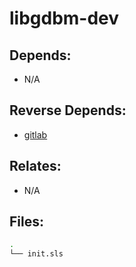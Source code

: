 # libgdbm-dev

## Depends:

  -  N/A

## Reverse Depends:

  -  [gitlab](/salt/gitlab)

## Relates:

  -  N/A

## Files:

```bash
.
└── init.sls
```
